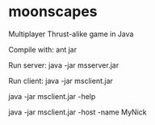moonscapes
==========

Multiplayer Thrust-alike game in Java

Compile with: 
  ant jar

Run server: 
  java -jar msserver.jar

Run client:
  java -jar msclient.jar
  
  java -jar msclient.jar -help
  
  java -jar msclient.jar -host <hostname> -name MyNick
